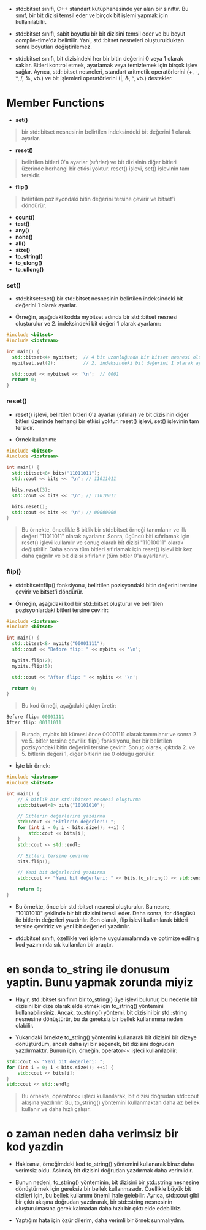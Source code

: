 - std::bitset sınıfı, C++ standart kütüphanesinde yer alan bir sınıftır. Bu sınıf, bir bit dizisi temsil eder ve birçok bit işlemi yapmak için kullanılabilir.

- std::bitset sınıfı, sabit boyutlu bir bit dizisini temsil eder ve bu boyut compile-time'da belirtilir. Yani, std::bitset nesneleri oluşturulduktan sonra boyutları değiştirilemez.

- std::bitset sınıfı, bit dizisindeki her bir bitin değerini 0 veya 1 olarak saklar. Bitleri kontrol etmek, ayarlamak veya temizlemek için birçok işlev sağlar. Ayrıca, std::bitset nesneleri, standart aritmetik operatörlerini (+, -, *, /, %, vb.) ve bit işlemleri operatörlerini (|, &, ^, vb.) destekler.

# Member Functions

- **set()**
> bir std::bitset nesnesinin belirtilen indeksindeki bit değerini 1 olarak ayarlar.
- **reset()**
> belirtilen bitleri 0'a ayarlar (sıfırlar) ve bit dizisinin diğer bitleri üzerinde herhangi bir etkisi yoktur. reset() işlevi, set() işlevinin tam tersidir.
- **flip()**
> belirtilen pozisyondaki bitin değerini tersine çevirir ve bitset'i döndürür.
- **count()**
- **test()**
- **any()**
- **none()**
- **all()**
- **size()**
- **to_string()**
- **to_ulong()**
- **to_ullong()**

### set()

- std::bitset::set() bir std::bitset nesnesinin belirtilen indeksindeki bit değerini 1 olarak ayarlar.

- Örneğin, aşağıdaki kodda mybitset adında bir std::bitset nesnesi oluşturulur ve 2. indeksindeki bit değeri 1 olarak ayarlanır:

```CPP
#include <bitset>
#include <iostream>

int main() {
  std::bitset<4> mybitset;  // 4 bit uzunluğunda bir bitset nesnesi oluşturur
  mybitset.set(2);          // 2. indeksindeki bit değerini 1 olarak ayarlar

  std::cout << mybitset << '\n';  // 0001
  return 0;
}

```

### reset()

- reset() işlevi, belirtilen bitleri 0'a ayarlar (sıfırlar) ve bit dizisinin diğer bitleri üzerinde herhangi bir etkisi yoktur. reset() işlevi, set() işlevinin tam tersidir.

- Örnek kullanımı:

```CPP
#include <bitset>
#include <iostream>

int main() {
  std::bitset<8> bits("11011011");
  std::cout << bits << '\n'; // 11011011

  bits.reset(3);
  std::cout << bits << '\n'; // 11010011

  bits.reset();
  std::cout << bits << '\n'; // 00000000
}

```
> Bu örnekte, öncelikle 8 bitlik bir std::bitset örneği tanımlanır ve ilk değeri "11011011" olarak ayarlanır. Sonra, üçüncü biti sıfırlamak için reset() işlevi kullanılır ve sonuç olarak bit dizisi "11010011" olarak değiştirilir. Daha sonra tüm bitleri sıfırlamak için reset() işlevi bir kez daha çağrılır ve bit dizisi sıfırlanır (tüm bitler 0'a ayarlanır).

### flip()

- std::bitset::flip() fonksiyonu, belirtilen pozisyondaki bitin değerini tersine çevirir ve bitset'i döndürür.

- Örneğin, aşağıdaki kod bir std::bitset oluşturur ve belirtilen pozisyonlardaki bitleri tersine çevirir:

```CPP
#include <iostream>
#include <bitset>

int main() {
  std::bitset<8> mybits("00001111");
  std::cout << "Before flip: " << mybits << '\n';

  mybits.flip(2);
  mybits.flip(5);

  std::cout << "After flip: " << mybits << '\n';

  return 0;
}

```
> Bu kod örneği, aşağıdaki çıktıyı üretir:

```CPP
Before flip: 00001111
After flip: 00101011

```

> Burada, mybits bit kümesi önce 00001111 olarak tanımlanır ve sonra 2. ve 5. bitler tersine çevrilir. flip() fonksiyonu, her bir belirtilen pozisyondaki bitin değerini tersine çevirir. Sonuç olarak, çıktıda 2. ve 5. bitlerin değeri 1, diğer bitlerin ise 0 olduğu görülür.






















- İşte bir örnek:

```CPP
#include <iostream>
#include <bitset>

int main() {
    // 8 bitlik bir std::bitset nesnesi oluşturma
    std::bitset<8> bits("10101010");

    // Bitlerin değerlerini yazdırma
    std::cout << "Bitlerin değerleri: ";
    for (int i = 0; i < bits.size(); ++i) {
        std::cout << bits[i];
    }
    std::cout << std::endl;

    // Bitleri tersine çevirme
    bits.flip();

    // Yeni bit değerlerini yazdırma
    std::cout << "Yeni bit değerleri: " << bits.to_string() << std::endl;

    return 0;
}

```

- Bu örnekte, önce bir std::bitset nesnesi oluşturulur. Bu nesne, "10101010" şeklinde bir bit dizisini temsil eder. Daha sonra, for döngüsü ile bitlerin değerleri yazdırılır. Son olarak, flip işlevi kullanılarak bitleri tersine çeviririz ve yeni bit değerleri yazdırılır.

- std::bitset sınıfı, özellikle veri işleme uygulamalarında ve optimize edilmiş kod yazımında sık kullanılan bir araçtır.

# en sonda to_string ile donusum yaptin. Bunu yapmak zorunda miyiz

- Hayır, std::bitset sınıfının bir to_string() üye işlevi bulunur, bu nedenle bit dizisini bir dize olarak elde etmek için to_string() yöntemini kullanabilirsiniz. Ancak, to_string() yöntemi, bit dizisini bir std::string nesnesine dönüştürür, bu da gereksiz bir bellek kullanımına neden olabilir.

- Yukarıdaki örnekte to_string() yöntemini kullanarak bit dizisini bir dizeye dönüştürdüm, ancak daha iyi bir seçenek, bit dizisini doğrudan yazdırmaktır. Bunun için, örneğin, operator<< işleci kullanılabilir:

```CPP
std::cout << "Yeni bit değerleri: ";
for (int i = 0; i < bits.size(); ++i) {
    std::cout << bits[i];
}
std::cout << std::endl;

```
> Bu örnekte, operator<< işleci kullanılarak, bit dizisi doğrudan std::cout akışına yazdırılır. Bu, to_string() yöntemini kullanmaktan daha az bellek kullanır ve daha hızlı çalışır.

# o zaman neden daha verimsiz bir kod yazdin

- Haklısınız, örneğimdeki kod to_string() yöntemini kullanarak biraz daha verimsiz oldu. Aslında, bit dizisini doğrudan yazdırmak daha verimlidir.

- Bunun nedeni, to_string() yönteminin, bit dizisini bir std::string nesnesine dönüştürmek için gereksiz bir bellek kullanmasıdır. Özellikle büyük bit dizileri için, bu bellek kullanımı önemli hale gelebilir. Ayrıca, std::cout gibi bir çıktı akışına doğrudan yazdırarak, bir std::string nesnesinin oluşturulmasına gerek kalmadan daha hızlı bir çıktı elde edebiliriz.

- Yaptığım hata için özür dilerim, daha verimli bir örnek sunmalıydım.
